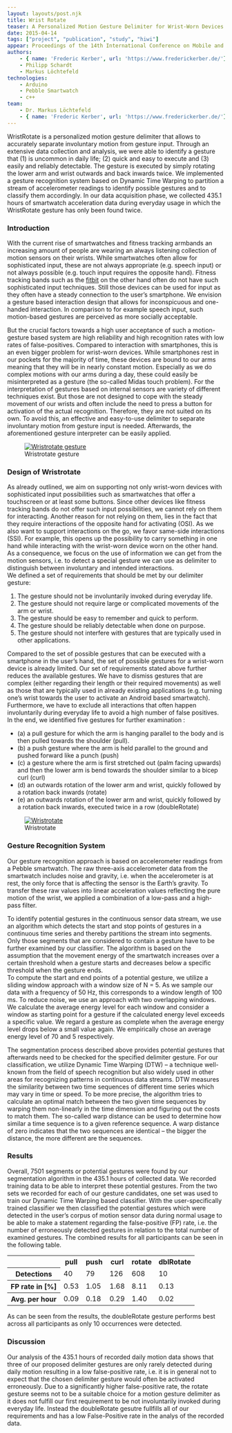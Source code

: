 ```yaml
---
layout: layouts/post.njk
title: Wrist Rotate
teaser: A Personalized Motion Gesture Delimiter for Wrist-Worn Devices
date: 2015-04-14
tags: ["project", "publication", "study", "hiwi"]
appear: Proceedings of the 14th International Conference on Mobile and Ubiquitous Multimedia (Mum-15). November 30 - December 2, Linz, Austria, ACM, 2015.
authors:
    - { name: 'Frederic Kerber', url: 'https://www.frederickerber.de/'}
    - Philipp Schardt
    - Markus Löchtefeld
technologies:
    - Arduino
    - Pebble Smartwatch
    - c++
team:
    - Dr. Markus Löchtefeld
    - { name: 'Frederic Kerber', url: 'https://www.frederickerber.de/'}
---
```


<p>WristRotate is a personalized motion gesture delimiter that allows to accurately separate involuntary motion from gesture input. Through an extensive data collection and analysis, we were able to identify a gesture that (1) is uncommon in daily life; (2) quick and easy to execute and (3) easily and reliably detectable. The gesture is executed by simply rotating the lower arm and wrist outwards and back inwards twice. We implemented a gesture recognition system based on Dynamic Time Warping to partition a stream of accelerometer readings to identify possible gestures and to classify them accordingly. In our data acquisition phase, we collected 435.1 hours of smartwatch acceleration data during everyday usage in which the WristRotate gesture has only been found twice.
</p>
<h3>Introduction</h3>
<p>With the current rise of smartwatches and fitness tracking armbands an increasing amount of people are wearing an always listening collection of motion sensors on their wrists. While smartwatches often allow for sophisticated input, these are not always appropriate (e.g. speech input) or not always possible (e.g. touch input requires the opposite hand). Fitness tracking bands such as the <a href='http://www.fitbit.com/'>fitbit</a> on the other hand often do not have such sophisticated input techniques. Still those devices can be used for input as they often have a steady connection to the user’s smartphone. We envision a gesture based interaction design that allows for inconspicuous and one-handed interaction. In comparison to for example speech input, such motion-based gestures are perceived as more socially acceptable.</p>

<p>But the crucial factors towards a high user acceptance of such a motion-gesture based system are high reliability and high recognition rates with low rates of false-positives. Compared to interaction with smartphones, this is an even bigger problem for wrist-worn devices. While smartphones rest in our pockets for the majority of time, these devices are bound to our arms meaning that they will be in nearly constant motion. Especially as we do complex motions with our arms during a day, these could easily be misinterpreted as a gesture (the so-called Midas touch problem). For the interpretation of gestures based on internal sensors are variety of different techniques exist. But those are not designed to cope with the steady movement of our wrists and often include the need to press a button for activation of the actual recognition. Therefore, they are not suited on its own. To avoid this, an effective and easy-to-use delimiter to separate involuntary motion from gesture input is needed. Afterwards, the aforementioned gesture interpreter can be easily applied.</p>


<figure >
      <a href="{{ '/assets/projects/wrist-rotate/wristrotate.png' | url}}" >
      <img src="{{ '/assets/projects/wrist-rotate/wristrotate.png' | url}}" alt="Wristrotate gesture" />
      </a>
      <figcaption>Wristrotate gesture</figcaption>
</figure>



<h3>Design of Wristrotate</h3>
<p>As already outlined, we aim on supporting not only wrist-worn devices with sophisticated input possibilities such as smartwatches that offer a touchscreen or at least some buttons. Since other devices like fitness tracking bands do not offer such input possibilities, we cannot rely on them for interacting. Another reason for not relying on them, lies in the fact that they require interactions of the opposite hand for activating (OSI). As we also want to support interactions on the go, we favor same-side interactions (SSI). For example, this opens up the possibility to carry something in one hand while interacting with the wrist-worn device worn on the other hand. As a consequence, we focus on the use of information we can get from the motion sensors, i.e. to detect a special gesture we can use as delimiter to distinguish between involuntary and intended interactions.<br/>
We defined a set of requirements that should be met by our delimiter gesture:
<ol>
<li>The gesture should not be involuntarily invoked during everyday life.</li>
<li>The gesture should not require large or complicated movements of the arm or wrist.</li>
<li>The gesture should be easy to remember and quick to perform.</li>
<li>The gesture should be reliably detectable when done on purpose.</li>
<li>The gesture should not interfere with gestures that are typically used in other applications.</li>
</ol>
</p>


<p>Compared to the set of possible gestures that can be executed with a smartphone in the user’s hand, the set of possible gestures for a wrist-worn device is already limited. Our set of requirements stated above further reduces the available gestures. We have to dismiss gestures that are complex (either regarding their length or their required movements) as well as those that are typically used in already existing applications (e.g. turning one’s wrist towards the user to activate an Android based smartwatch). Furthermore, we have to exclude all interactions that often happen involuntarily during everyday life to avoid a high number of false positives.
<br/>
In the end, we identified five gestures for further examination :
<ul>
<li>(a) a pull gesture for which the arm is hanging parallel to the body and is then pulled towards the shoulder (pull).</li>
<li>(b) a push gesture where the arm is held parallel to the ground and pushed forward like a punch (push)</li>
<li>(c) a gesture where the arm is first stretched out (palm facing upwards) and then the lower arm is bend towards the shoulder similar to a bicep curl (curl)</li>
<li>(d) an outwards rotation of the lower arm and wrist, quickly followed by a rotation back inwards (rotate)</li>
<li>(e) an outwards rotation of the lower arm and wrist, quickly followed by a rotation back inwards, executed twice in a row (doubleRotate)</li>
</ul>
</p>

<figure >
      <a href="{{ '/assets/projects/wrist-rotate/gestures.png' | url}}" >
      <img src="{{ '/assets/projects/wrist-rotate/gestures.png' | url}}" alt="Wristrotate " />
      </a>
      <figcaption >Wristrotate</figcaption>
</figure>


<h3>Gesture Recognition System</h3>
<p>Our gesture recognition approach is based on accelerometer readings from a Pebble smartwatch. The raw three-axis accelerometer data from the smartwatch includes noise and gravity, i.e. when the accelerometer is at rest, the only force that is affecting the sensor is the Earth’s gravity. To transfer these raw values into linear acceleration values reflecting the pure motion of the wrist, we applied a combination of a low-pass and a high-pass filter.</p>

<p>To identify potential gestures in the continuous sensor data stream, we use an algorithm which detects the start and stop points of gestures in a continuous time series and thereby partitions the stream into segments. Only those segments that are considered to contain a gesture have to be further examined by our classifier. The algorithm is based on the assumption that the movement energy of the smartwatch increases over a certain threshold when a gesture starts and decreases below a specific threshold when the gesture ends.<br/>
To compute the start and end points of a potential gesture, we utilize a sliding window approach with a window size of N = 5. As we sample our data with a frequency of 50 Hz, this corresponds to a window length of 100 ms. To reduce noise, we use an approach with two overlapping windows. We calculate the average energy level for each window and consider a window as starting point for a gesture if the calculated energy level exceeds a specific value. We regard a gesture as complete when the average energy level drops below a small value again. We empirically chose an average energy level of 70 and 5 respectively.</p>

<p>The segmentation process described above provides potential gestures that afterwards need to be checked for the specified delimiter gesture. For our classification, we utilize Dynamic Time Warping (DTW) – a technique well-known from the field of speech recognition but also widely used in other areas for recognizing patterns in continuous data streams. DTW measures the similarity between two time sequences of different time series which may vary in time or speed. To be more precise, the algorithm tries to calculate an optimal match between the two given time sequences by warping them non-linearly in the time dimension and figuring out the costs to match them. The so-called warp distance can be used to determine how similar a time sequence is to a given reference sequence. A warp distance of zero indicates that the two sequences are identical – the bigger the distance, the more different are the sequences.
</p>


<h3>Results</h3>
<p>Overall, 7501 segments or potential gestures were found by our segmentation algorithm in the 435.1 hours of collected data. We recorded training data to be able to interpret these potential gestures. From the two sets we recorded for each of our gesture candidates, one set was used to train our Dynamic Time Warping based classifier. With the user-specifically trained classifier we then classified the potential gestures which were detected in the user’s corpus of motion sensor data during normal usage to be able to make a statement regarding the false-positive (FP) rate, i.e. the number of erroneously detected gestures in relation to the total number of examined gestures. The combined results for all participants can be seen in the following table.</p>

<table width="0" border="0" cellspacing="10">
  <tr>
    <th scope="col"></th>
    <th scope="col">pull</th>
    <th scope="col">push</th>
    <th scope="col">curl</th>
    <th scope="col">rotate</th>
    <th scope="col">dblRotate</th>
  </tr>
  <tr>
    <th scope="row">Detections</th>
    <td>40</td>
    <td>79</td>
    <td>126</td>
    <td>608</td>
    <td>10</td>
  </tr>
  <tr>
    <th scope="row">FP rate in [%]</th>
    <td>0.53</td>
    <td>1.05</td>
    <td>1.68</td>
    <td>8.11</td>
    <td>0.13</td>
  </tr>
  <tr>
    <th scope="row">Avg. per hour</th>
    <td>0.09</td>
    <td>0.18</td>
    <td>0.29</td>
    <td>1.40</td>
    <td>0.02</td>
  </tr>
</table>
<p>
As can be seen from the results, the doubleRotate gesture performs best across all participants as only 10 occurrences were detected.</p>

<h3>Discussion</h3>
<p>Our analysis of the 435.1 hours of recorded daily motion data shows that three of our proposed delimiter gestures are only rarely detected during daily motion resulting in a low false-positive rate, i.e. it is in general not to expect that the chosen delimiter gesture would often be activated erroneously. Due to a significantly higher false-positive rate, the rotate gesture seems not to be a suitable choice for a motion gesture delimiter as it does not fulfill our first requirement to be not involuntarily invoked during everyday life. Instead the doubleRotate gesutre fullfills all of our requirements and has a low False-Positive rate in the analys of the recorded data.</p>